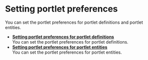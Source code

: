 # Setting portlet preferences

You can set the portlet preferences for portlet definitions and portlet entities.

-   **[Setting portlet preferences for portlet definitions](ctrlrapit_st_ptlt_prf_dfn.md)**  
You can set the portlet preferences for portlet definitions.
-   **[Setting portlet preferences for portlet entities](ctrlrapit_st_ptlt_prf_ent.md)**  
You can set the portlet preferences for portlet entities.


